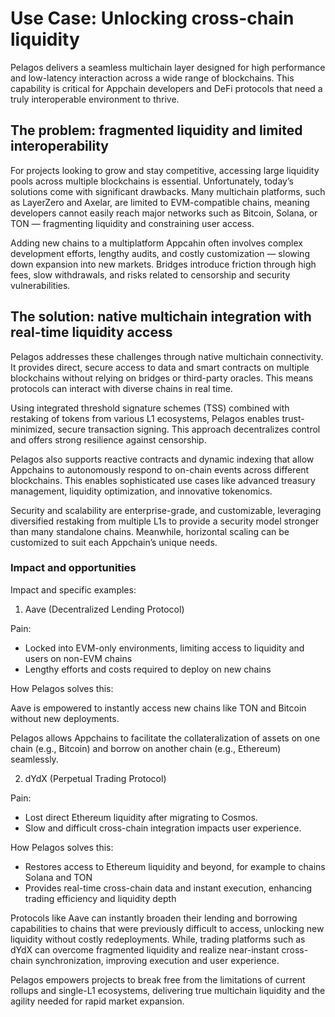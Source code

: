 # Use Case: Unlocking cross-chain liquidity

Pelagos delivers a seamless multichain layer designed for high performance and low-latency interaction across a wide range of blockchains. This capability is critical for Appchain developers and DeFi protocols that need a truly interoperable environment to thrive.

## The problem: fragmented liquidity and limited interoperability

For projects looking to grow and stay competitive, accessing large liquidity pools across multiple blockchains is essential. Unfortunately, today’s solutions come with significant drawbacks. Many multichain platforms, such as LayerZero and Axelar, are limited to EVM-compatible chains, meaning developers cannot easily reach major networks such as Bitcoin, Solana, or TON &mdash; fragmenting liquidity and constraining user access.

Adding new chains to a multiplatform Appcahin often involves complex development efforts, lengthy audits, and costly customization &mdash; slowing down expansion into new markets. Bridges introduce friction through high fees, slow withdrawals, and risks related to censorship and security vulnerabilities. 

## The solution: native multichain integration with real-time liquidity access

Pelagos addresses these challenges through native multichain connectivity. It provides direct, secure access to data and smart contracts on multiple blockchains without relying on bridges or third-party oracles. This means protocols can interact with diverse chains in real time.

Using integrated threshold signature schemes (TSS) combined with restaking of tokens from various L1 ecosystems, Pelagos enables trust-minimized, secure transaction signing. This approach decentralizes control and offers strong resilience against censorship.

Pelagos also supports reactive contracts and dynamic indexing that allow Appchains to autonomously respond to on-chain events across different blockchains. This enables sophisticated use cases like advanced treasury management, liquidity optimization, and innovative tokenomics.

Security and scalability are enterprise-grade, and customizable, leveraging diversified restaking from multiple L1s to provide a security model stronger than many standalone chains. Meanwhile, horizontal scaling can be customized to suit each Appchain’s unique needs.

### Impact and opportunities

Impact and specific examples: 

1. Aave (Decentralized Lending Protocol)

Pain: 

- Locked into EVM-only environments, limiting access to liquidity and users on non-EVM chains
- Lengthy efforts and costs required to deploy on new chains

How Pelagos solves this:

Aave is empowered to instantly access new chains like TON and Bitcoin without new deployments.

Pelagos allows Appchains to facilitate the collateralization of assets on one chain (e.g., Bitcoin) and borrow on another chain (e.g., Ethereum) seamlessly.

2. dYdX (Perpetual Trading Protocol)

Pain:

- Lost direct Ethereum liquidity after migrating to Cosmos.
- Slow and difficult cross-chain integration impacts user experience.

How Pelagos solves this:

- Restores access to Ethereum liquidity and beyond, for example to chains Solana and TON
- Provides real-time cross-chain data and instant execution, enhancing trading efficiency and liquidity depth

Protocols like Aave can instantly broaden their lending and borrowing capabilities to chains that were previously difficult to access, unlocking new liquidity without costly redeployments. While, trading platforms such as dYdX can overcome fragmented liquidity and realize near-instant cross-chain synchronization, improving execution and user experience.

Pelagos empowers projects to break free from the limitations of current rollups and single-L1 ecosystems, delivering true multichain liquidity and the agility needed for rapid market expansion.
